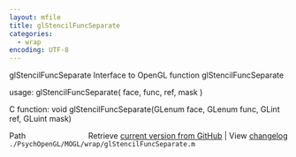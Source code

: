 ```yaml
---
layout: mfile
title: glStencilFuncSeparate
categories:
  - wrap
encoding: UTF-8
---
```


glStencilFuncSeparate  Interface to OpenGL function glStencilFuncSeparate  

usage:  glStencilFuncSeparate( face, func, ref, mask )  

C function:  void glStencilFuncSeparate(GLenum face, GLenum func, GLint ref, GLuint mask)  


<div class="code_header" style="text-align:right;">
  <span style="float:left;">Path&nbsp;&nbsp;</span> <span class="counter">Retrieve <a href=
  "https://raw.github.com/Psychtoolbox-3/Psychtoolbox-3/beta/./PsychOpenGL/MOGL/wrap/glStencilFuncSeparate.m">current version from GitHub</a> | View <a href=
  "https://github.com/Psychtoolbox-3/Psychtoolbox-3/commits/beta/./PsychOpenGL/MOGL/wrap/glStencilFuncSeparate.m">changelog</a></span>
</div>
<div class="code">
  <code>./PsychOpenGL/MOGL/wrap/glStencilFuncSeparate.m</code>
</div>
